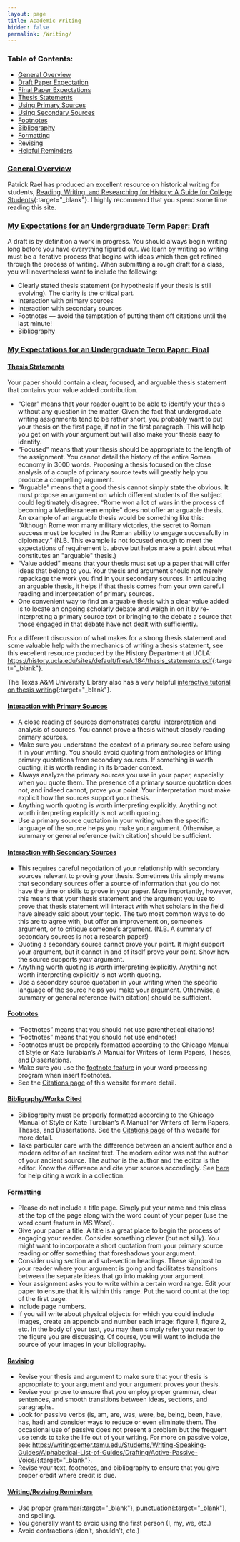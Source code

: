 ```yaml
---
layout: page
title: Academic Writing
hidden: false
permalink: /Writing/
---
```


### Table of Contents:
* [General Overview](#overview)
* [Draft Paper Expectation](#draft)
* [Final Paper Expectations](#final)
* [Thesis Statements](#thesis)
* [Using Primary Sources](#primaries)
* [Using Secondary Sources](#secondaries)
* [Footnotes](#footnotes)
* [Bibliography](#bibliography)
* [Formatting](#formatting)
* [Revising](#revising)
* [Helpful Reminders](#reminders)



### <a name="overview"/>[General Overview](./#overview)
Patrick Rael has produced an excellent resource on historical writing for students, 
[Reading, Writing, and Researching for History: A Guide for College Students](http://www.bowdoin.edu/writing-guides/){:target="_blank"}.
I highly recommend that you spend some time reading this site.

### <a name="draft"/>[My Expectations for an Undergraduate Term Paper: Draft](./#draft)
A draft is by definition a work in progress. You should always begin writing long before 
you have everything figured out. We learn by writing so writing must be a iterative 
process that begins with ideas which then get refined through the process of writing. 
When submitting a rough draft for a class, you will nevertheless want to include the 
following:
* Clearly stated thesis statement (or hypothesis if your thesis is still evolving).
The clarity is the critical part. 
* Interaction with primary sources
* Interaction with secondary sources
* Footnotes — avoid the temptation of putting them off citations until the last minute!
* Bibliography


### <a name="final"/>[My Expectations for an Undergraduate Term Paper: Final](./#final)

#### <a name="thesis"/>[Thesis Statements](./#thesis)
Your paper should contain a clear, focused, and arguable thesis statement that contains
your value added contribution.
* “Clear” means that your reader ought to be able to identify your thesis without 
any question in the matter. Given the fact that undergraduate writing assignments 
tend to be rather short, you probably want to put your thesis on the first page, 
if not in the first paragraph. This will help you get on with your argument but 
will also make your thesis easy to identify.
* “Focused” means that your thesis should be appropriate to the length of the 
assignment. You cannot detail the history of the entire Roman economy in 3000 
words. Proposing a thesis focused on the close analysis of a couple of primary 
source texts will greatly help you produce a compelling argument.
* “Arguable” means that a good thesis cannot simply state the obvious. It must 
propose an argument on which different students of the subject could legitimately 
disagree. “Rome won a lot of wars in the process of becoming a Mediterranean empire” 
does not offer an arguable thesis. An example of an arguable thesis would be 
something like this: “Although Rome won many military victories, the secret to 
Roman success must be located in the Roman ability to engage successfully in 
diplomacy.” (N.B. This example is not focused enough to meet the expectations of 
requirement b. above but helps make a point about what constitutes an "arguable" 
thesis.)
* “Value added” means that your thesis must set up a paper that will offer ideas 
that belong to you. Your thesis and argument should not merely repackage the work 
you find in your secondary sources. In articulating an arguable thesis, it helps 
if that thesis comes from your own careful reading and interpretation of primary 
sources.
* One convenient way to find an arguable thesis with a clear value added is to 
locate an ongoing scholarly debate and weigh in on it by re-interpreting a primary 
source text or bringing to the debate a source that those engaged in that debate have 
not dealt with sufficiently.

For a different discussion of what makes for a strong thesis statement and 
some valuable help with the mechanics of writing a thesis statement, see this excellent 
resource produced by the History Department at UCLA: <https://history.ucla.edu/sites/default/files/u184/thesis_statements.pdf>{:target="_blank"}.

The Texas A&M University Library also has a very helpful [interactive tutorial on thesis writing](https://writingcenter.tamu.edu/Students/Writing-Speaking-Guides/Alphabetical-List-of-Guides/Brainstorming-Planning/Thesis-Statements/Thesis-Statements-(Interactive)){:target="_blank"}.

#### <a name="primaries"/>[Interaction with Primary Sources](./#primaries)
* A close reading of sources demonstrates careful interpretation and analysis 
of sources. You cannot prove a thesis without closely reading primary sources. 
* Make sure you understand the context of a primary source before using it in 
your writing. You should avoid quoting from anthologies or lifting primary 
quotations from secondary sources. If something is worth quoting, it is worth 
reading in its broader context.
* Always analyze the primary sources you use in your paper, especially when 
you quote them. The presence of a primary source quotation does not, and indeed 
cannot, prove your point. Your interpretation must make explicit how the sources 
support your thesis. 
* Anything worth quoting is worth interpreting explicitly. Anything not worth 
interpreting explicitly is not worth quoting.
* Use a primary source quotation in your writing when the specific language of the 
source helps you make your argument. Otherwise, a summary or general reference 
(with citation) should be sufficient.

#### <a name="secondaries"/>[Interaction with Secondary Sources](./#secondaries)
* This requires careful negotiation of your relationship with secondary sources 
relevant to proving your thesis. Sometimes this simply means that secondary 
sources offer a source of information that you do not have the time or skills 
to prove in your paper. More importantly, however, this means that your thesis 
statement and the argument you use to prove that thesis statement will interact 
with what scholars in the field have already said about your topic. The two most 
common ways to do this are to agree with, but offer an improvement on, someone’s 
argument, or to critique someone’s argument. (N.B. A summary of secondary sources 
is not a research paper!)
* Quoting a secondary source cannot prove your point. It might support your argument, 
but it cannot in and of itself prove your point. Show how the source supports _your_ 
argument.
* Anything worth quoting is worth interpreting explicitly. Anything not worth 
interpreting explicitly is not worth quoting.
* Use a secondary source quotation in your writing when the specific language of the 
source helps you make your argument. Otherwise, a summary or general reference 
(with citation) should be sufficient.

#### <a name="footnotes"/>[Footnotes](./#footnotes)
* “Footnotes” means that you should not use parenthetical citations! 
* “Footnotes” means that you should not use endnotes! 
* Footnotes must be properly formatted according to the Chicago Manual of Style 
or Kate Turabian’s A Manual for Writers of Term Papers, Theses, and Dissertations.
* Make sure you use the [footnote feature](../Citations/#insertingFootnotes) in your word processing program when insert footnotes.
* See the [Citations page](../Citations) of this website for more detail.

#### <a name="bibliography"/>[Bibligraphy/Works Cited](./#bibliography)
* Bibliography must be properly formatted according to the Chicago Manual of 
Style or Kate Turabian’s A Manual for Writers of Term Papers, Theses, and 
Dissertations. See the [Citations page](../Citations) of this website for more detail.
* Take particular care with the difference between an ancient author and a 
modern editor of an ancient text. The modern editor was not the author of your 
ancient source. The author is the author and the editor is the editor. Know the 
difference and cite your sources accordingly. See [here](../Citations/#workInCollection) 
for help citing a work in a collection.


#### <a name="formatting"/>[Formatting](./#formatting)
* Please do not include a title page. Simply put your name and this class at the 
top of the page along with the word count of your paper (use the word count feature 
in MS Word). 
* Give your paper a title. A title is a great place to begin the process of 
engaging your reader. Consider something clever (but not silly). You might want to incorporate 
a short quotation from your primary source reading or offer something that foreshadows 
your argument.
* Consider using section and sub-section headings. These signpost to your reader where 
your argument is going and facilitates transitions between the separate ideas that 
go into making your argument.
* Your assignment asks you to write within a certain word range. Edit your paper 
to ensure that it is within this range. Put the word count at the top of the first page.
* Include page numbers.
* If you will write about physical objects for which you could include images, 
create an appendix and number each image: figure 1, figure 2, etc. In the body 
of your text, you may then simply refer your reader to the figure you are discussing. 
Of course, you will want to include the source of your images in your bibliography.

#### <a name="revising"/>[Revising](./#revising)
* Revise your thesis and argument to make sure that your thesis is appropriate 
to your argument and your argument proves your thesis.
* Revise your prose to ensure that you employ proper grammar, clear sentences, 
and smooth transitions between ideas, sections, and paragraphs.
* Look for passive verbs (is, am, are, was, were, be, being, been, have, has, had) 
and consider ways to reduce or even eliminate them. The occasional use of passive 
does not present a problem but the frequent use tends to take the life out of your 
writing. For more on passive voice, see: <https://writingcenter.tamu.edu/Students/Writing-Speaking-Guides/Alphabetical-List-of-Guides/Drafting/Active-Passive-Voice/>{:target="_blank"}.
* Revise your text, footnotes, and bibliography to ensure that you give proper 
credit where credit is due.

#### <a name="reminders"/>[Writing/Revising Reminders](./#reminders)
* Use proper [grammar](https://www.niu.edu/writingtutorial/grammar/index.shtml){:target="_blank"}, 
[punctuation](https://www.niu.edu/writingtutorial/punctuation/index.shtml){:target="_blank"}, and spelling. 
* You generally want to avoid using the first person (I, my, we, etc.)
* Avoid contractions (don’t, shouldn’t, etc.)





